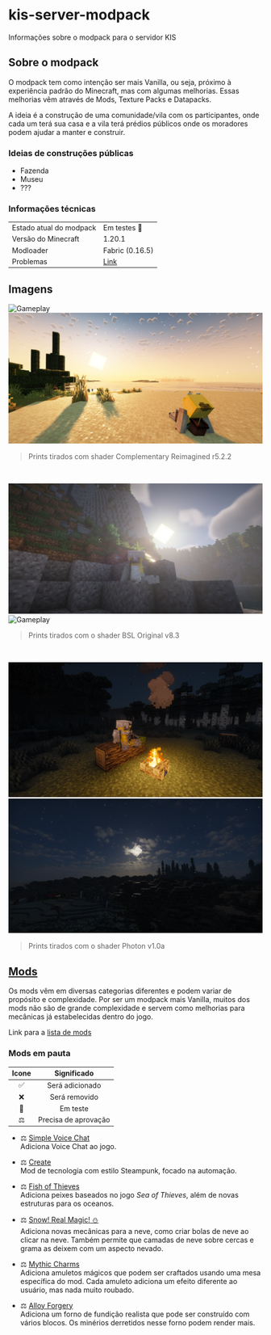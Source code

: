 # kis-server-modpack
Informações sobre o modpack para o servidor KIS

## Sobre o modpack
O modpack tem como intenção ser mais Vanilla, ou seja, próximo à experiência padrão do Minecraft, mas com algumas melhorias. Essas melhorias vêm através de Mods, Texture Packs e Datapacks.

A ideia é a construção de uma comunidade/vila com os participantes, onde cada um terá sua casa e a vila terá prédios públicos onde os moradores podem ajudar a manter e construir.

### Ideias de construções públicas
- Fazenda
- Museu
- ???

### Informações técnicas
<table>
    <tr>
        <td>Estado atual do modpack</td>
        <td>Em testes 🧪</td>
    </tr>
    <tr>
        <td>Versão do Minecraft</td>
        <td>1.20.1</td>
    </tr>
    <tr>
        <td>Modloader</td>
        <td>Fabric (0.16.5)</td>
    </tr>
    <tr>
        <td>Problemas</td>
        <td>
            <a href="problemas.md">Link</a>
        </td>
    </tr>
</table>

## Imagens

![Gameplay](images/2024-11-11_10.12.30.png?raw=true)
![Gameplay](images/2024-11-12_00.42.26.png?raw=true)
> Prints tirados com shader Complementary Reimagined r5.2.2

<br>

![Gameplay](images/2024-11-16_02.29.02.png?raw=true)
![Gameplay](images/2024-11-17_11.09.19.png?raw=true)
> Prints tirados com o shader BSL Original v8.3

<br>

![Gameplay](images/2024-11-27_23.50.00.png?raw=true)
![Gameplay](images/2024-11-27_23.50.28.png?raw=true)
> Prints tirados com o shader Photon v1.0a

## [Mods](mods.md)
Os mods vêm em diversas categorias diferentes e podem variar de propósito e complexidade. Por ser um modpack mais Vanilla, muitos dos mods não são de grande complexidade e servem como melhorias para mecânicas já estabelecidas dentro do jogo.

Link para a [lista de mods](mods.md)

### Mods em pauta
| Icone | Significado |
| :---: | :---------: |
| ✅ | Será adicionado |
| ❌ | Será removido |
| 🧪 | Em teste |
| ⚖ | Precisa de aprovação |

- ⚖ [Simple Voice Chat](https://modrinth.com/plugin/simple-voice-chat)  
  Adiciona Voice Chat ao jogo.

- ⚖ [Create](https://modrinth.com/mod/create-fabric)  
  Mod de tecnologia com estilo Steampunk, focado na automação.

- ⚖ [Fish of Thieves](https://modrinth.com/mod/fish-of-thieves)  
  Adiciona peixes baseados no jogo *Sea of Thieves*, além de novas estruturas para os oceanos.

- ⚖ [Snow! Real Magic! ⛄](https://modrinth.com/mod/snow-real-magic)  
  Adiciona novas mecânicas para a neve, como criar bolas de neve ao clicar na neve. Também permite que camadas de neve sobre cercas e grama as deixem com um aspecto nevado.

- ⚖ [Mythic Charms](https://modrinth.com/mod/mythic-charms)  
  Adiciona amuletos mágicos que podem ser craftados usando uma mesa específica do mod. Cada amuleto adiciona um efeito diferente ao usuário, mas nada muito roubado.

- ⚖ [Alloy Forgery](https://modrinth.com/mod/alloy-forgery)  
  Adiciona um forno de fundição realista que pode ser construído com vários blocos. Os minérios derretidos nesse forno podem render mais.
